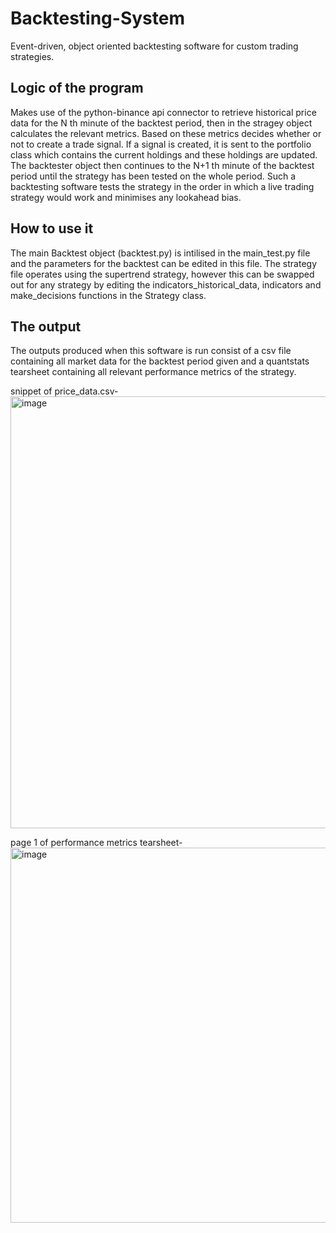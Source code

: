 # Backtesting-System
Event-driven, object oriented backtesting software for custom trading strategies.

## Logic of the program

Makes use of the python-binance api connector to retrieve historical price data for the N th minute of the backtest period, then in the stragey object calculates the relevant metrics. Based on these metrics decides whether or not to create a trade signal. If a signal is created, it is sent to the portfolio class which contains the current holdings and these holdings are updated. 
The backtester object then continues to the N+1 th minute of the backtest period until the strategy has been tested on the whole period.
Such a backtesting software tests the strategy in the order in which a live trading strategy would work and minimises any lookahead bias.

## How to use it

The main Backtest object (backtest.py) is intilised in the main_test.py file and the parameters for the backtest can be edited in this file.
The strategy file operates using the supertrend strategy, however this can be swapped out for any strategy by editing the indicators_historical_data, indicators and
make_decisions functions in the Strategy class.

## The output

The outputs produced when this software is run consist of a csv file containing all market data for the backtest period given and a quantstats tearsheet containing 
all relevant performance metrics of the strategy. 

snippet of price_data.csv-
<img width="691" alt="image" src="https://user-images.githubusercontent.com/71666566/187538672-abf8fc83-ab4a-4951-a959-852521430d1f.png">



page 1 of performance metrics tearsheet-
<img width="600" alt="image" src="https://user-images.githubusercontent.com/71666566/187538425-16740d00-1d72-4558-b7a1-ac63edb7522f.png">
